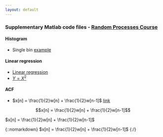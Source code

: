```yaml
---
layout: default
---
```


###  Supplementary Matlab code files - [Random Processes Course](/teaching/rp/)


#### Histogram
* Single bin [example]()

#### Linear regression
* [Linear regression](/suppl/rp/code/linear_regression/dependent_var.m)
* [$Y=X^2$](/suppl/rp/code/linear_regression/dependent_process2b.m)

#### ACF
* $x[n] = \frac{1}{2}w[n] + \frac{1}{2}w[n-1]$ [link](/suppl/rp/code/hist/hist_example_single_bin.m)


$$x[n] = \frac{1}{2}w[n] + \frac{1}{2}w[n-1]$$

$x[n] = \frac{1}{2}w[n] + \frac{1}{2}w[n-1]$

{::nomarkdown}
$x[n] = \frac{1}{2}w[n] + \frac{1}{2}w[n-1]$
{:/}  